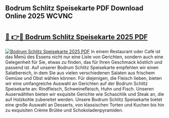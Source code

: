 ## Bodrum Schlitz Speisekarte PDF Download Online 2025 WCVNC

# <h2><a href="http://gc6edxf.nevu.top/?p=Bodrum+Schlitz+Speisekarte">🔗 👉🔴 Bodrum Schlitz Speisekarte 2025 PDF</a></h2>

[![Bodrum Schlitz Speisekarte 2025 PDF](https://i.imgur.com/dBaPXMq.png)](http://gc6edxf.nevu.top/?p=Bodrum+Schlitz+Speisekarte)
In einem Restaurant oder Café ist das Menü des Essens nicht nur eine Liste von Gerichten, sondern auch eine Gelegenheit für Sie, etwas zu finden, das für Ihren Geschmack köstlich und passend ist. Auf unserer Bodrum Schlitz Speisekarte empfehlen wir einen Salatbereich, in dem Sie aus vielen verschiedenen Salaten aus frischem Gemüse und Obst wählen können. Für diejenigen, die Fleisch lieben, bieten wir eine umfangreiche Auswahl an Gerichten auf der Bodrum Schlitz Speisekarte an: Rindfleisch, Schweinefleisch, Huhn und Fisch. Unseren Auserwählten bieten wir exquisite Gerichte wie Schaschlik und Steak an, die auf Holzkohle zubereitet werden. Unsere Bodrum Schlitz Speisekarte bietet eine große Auswahl an Desserts, von klassischen Torten und Kuchen bis hin zu exquisiten Crème Brûlée und Schokoladenpyramiden.
